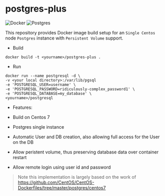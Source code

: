 # postgres-plus

![Docker](https://img.shields.io/badge/platform-docker-brightgreen.svg)
![Postgres](https://img.shields.io/badge/software-Postgres-brightgreen.svg)

This repository provides Docker image build setup for an `Single Centos` node `Postgres` instance with `Persistent Volume` support. 

- Build

```
docker build -t <yourname>/postgres-plus .
```

- Run

```
docker run --name postgresql -d \
-v <your local directory>:/var/lib/pgsql
-e 'POSTGRESQL_USER=username' \
-e 'POSTGRESQL_PASSWORD=ridiculously-complex_password1' \
-e 'POSTGRESQL_DATABASE=my_database' \
<yourname>/postgresql
```


- Features:

- Build on Centos 7
- Postgres single instance
- Automatic User and DB creation, also allowing full access for the User on the DB
- Allow peristent volume, thus preserving database data over container restart
- Allow remote login using user id and password



> Note this implementation is largely based on the work of https://github.com/CentOS/CentOS-Dockerfiles/tree/master/postgres/centos7
